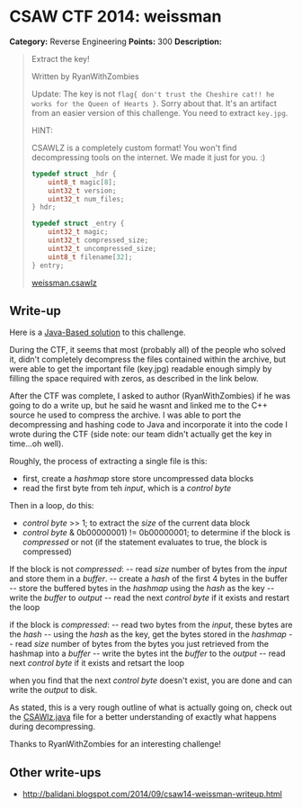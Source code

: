 # CSAW CTF 2014: weissman

**Category:** Reverse Engineering
**Points:** 300
**Description:**

> Extract the key!
>
> Written by RyanWithZombies
>
> Update: The key is not `flag{ don't trust the Cheshire cat!! he works for the Queen of Hearts }`. Sorry about that. It's an artifact from an easier version of this challenge. You need to extract `key.jpg`.
>
> HINT:
>
> CSAWLZ is a completely custom format! You won't find decompressing tools on the internet. We made it just for you. :)
>
> ```c
> typedef struct _hdr {
>     uint8_t magic[8];
>     uint32_t version;
>     uint32_t num_files;
> } hdr;
>
> typedef struct _entry {
>     uint32_t magic;
>     uint32_t compressed_size;
>     uint32_t uncompressed_size;
>     uint8_t filename[32];
> } entry;
> ```
>
> [weissman.csawlz](weissman.csawlz)

## Write-up

Here is a [Java-Based solution](CSAWlz.java) to this challenge.

During the CTF, it seems that most (probably all) of the people who solved it, didn't completely decompress the files contained within the archive, but were able to get the important file (key.jpg) readable enough simply by filling the space required with zeros, as described in the link below.

After the CTF was complete, I asked to author (RyanWithZombies) if he was going to do a write up, but he said he wasnt and linked me to the C++ source he used to compress the archive. I was able to port the decompressing and hashing code to Java and incorporate it into the code I wrote during the CTF (side note: our team didn't actually get the key in time...oh well).

Roughly, the process of extracting a single file is this:
- first, create a _hashmap_ store store uncompressed data blocks
- read the first byte from teh _input_, which is a _control byte_
 
Then in a loop, do this:
- _control byte_ >> 1;  to extract the _size_ of the current data block
- _control byte_ & 0b00000001) != 0b00000001; to determine if the block is _compressed_ or not (if the statement evaluates to true, the block is compressed)
 
If the block is not _compressed_:
-- read _size_ number of bytes from the _input_ and store them in a _buffer_.
-- create a _hash_ of the first 4 bytes in the buffer
-- store the buffered bytes in the _hashmap_ using the _hash_ as the key
-- write the _buffer_ to _output_
-- read the next _control byte_ if it exists and restart the loop

if the block is _compressed_:
-- read two bytes from the _input_, these bytes are the _hash_
-- using the _hash_ as the key, get the bytes stored in the _hashmap_ 
-- read _size_ number of bytes from the bytes you just retrieved from the hashmap into a _buffer_
-- write the bytes int the _buffer_ to the _output_
-- read next _control byte_ if it exists and retsart the loop

when you find that the next _control byte_ doesn't exist, you are done and can write the _output_ to disk.

As stated, this is a very rough outline of what is actually going on, check out the [CSAWlz.java](CSAWlz.java) file for a better understanding of exactly what happens during decompressing.

Thanks to RyanWithZombies for an interesting challenge!

## Other write-ups

* <http://balidani.blogspot.com/2014/09/csaw14-weissman-writeup.html>
